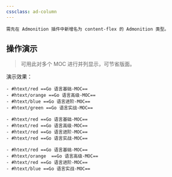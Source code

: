 ```yaml
---
cssclass: ad-column
---
```


```gray
需先在 Admonition 插件中新增名为 content-flex 的 Admonition 类型。
```
## 操作演示
> 可用此对多个 MOC 进行并列显示，可节省版面。

<p></p>

演示效果：

```ad-content-flex
- #htext/red ==Go 语言基础-MOC==
- #htext/orange ==Go 语言高级-MOC==
- #htext/blue ==Go 语言进阶-MOC==
- #htext/green ==Go 语言实战-MOC==

```

```ad-content-flex
- #htext/red ==Go 语言基础-MOC==
- #htext/red ==Go 语言高级-MOC==
- #htext/red ==Go 语言进阶-MOC==
- #htext/red ==Go 语言实战-MOC==

```

```ad-content-flex
- #htext/red ==Go 语言基础-MOC==
- #htext/orange  ==Go 语言高级-MOC==
- #htext/red ==Go 语言进阶-MOC==
- #htext/blue ==Go 语言实战-MOC==

```
